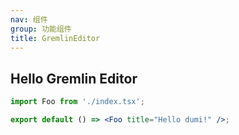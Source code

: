 ```yaml
---
nav: 组件
group: 功能组件
title: GremlinEditor
---
```


## Hello Gremlin Editor

```jsx
import Foo from './index.tsx';

export default () => <Foo title="Hello dumi!" />;
```

